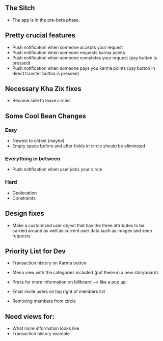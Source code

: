 ## The Sitch ##
* The app is in the pre-beta phase. 

## Pretty crucial features ##
* Push notification when someone accepts your request
* Push notification when someone requests karma points
* Push notification when someone completes your request (pay button is pressed)
* Push notification when someone pays you karma points (pay button in direct transfer button is pressed)

## Necessary Kha Zix fixes ##
* Become able to leave circles

## Some Cool Bean Changes ##
### Easy ###
* Newest to oldest (maybe)
* Empty space before and after fields in circle should be eliminated

### Everything in between ###
* Push notification when user joins your circle

### Hard ###
* Geolocation
* Constraints

## Design fixes ##
* Make a customized user object that has the three attributes to be carried around as well as current user data such as images and seen requests

## Priority List for Dev ##
* Transaction history on Karma button
* Menu view with the categories included (put these in a new storyboard)
* Press for more information on billboard --> like a pop up

* Email invite users on top right of members list
* Removing members from circle

## Need views for: ##
* What more information looks like
* Transaction history example


